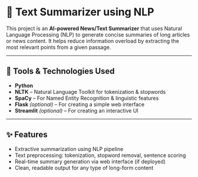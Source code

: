 # 📰 Text Summarizer using NLP

This project is an **AI-powered News/Text Summarizer** that uses Natural Language Processing (NLP) to generate concise summaries of long articles or news content. It helps reduce information overload by extracting the most relevant points from a given passage.

---

## 🔧 Tools & Technologies Used

- **Python**
- **NLTK** – Natural Language Toolkit for tokenization & stopwords
- **SpaCy** – For Named Entity Recognition & linguistic features
- **Flask** *(optional)* – For creating a simple web interface
- **Streamlit** *(optional)* – For creating an interactive UI

---

## ✨ Features

- Extractive summarization using NLP pipeline
- Text preprocessing: tokenization, stopword removal, sentence scoring
- Real-time summary generation via web interface (if deployed)
- Clean, readable output for any type of long-form content
